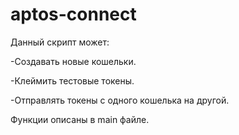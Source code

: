 # aptos-connect
Данный скрипт может: 

-Создавать новые кошельки.

-Клеймить тестовые токены.

-Отправлять токены с одного кошелька на другой.

Функции описаны в main  файле.
